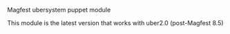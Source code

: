 Magfest ubersystem puppet module

This module is the latest version that works with uber2.0 (post-Magfest 8.5)
